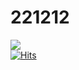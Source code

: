 # 221212

<a href="https://packsunjun.github.io/221212/"><img src="https://img.shields.io/badge/Github-3DDC84?style=flat-square&logo=GitHub&logoColor=white"/></a><br>
[![Hits](https://hits.seeyoufarm.com/api/count/incr/badge.svg?url=https%3A%2F%2Fgithub.com%2Fpacksunjun%2F221121&count_bg=%23C8C83D&title_bg=%23FF0000&icon=&icon_color=%23FF00C7&title=%EC%A1%B0%ED%9A%8C%EC%88%98&edge_flat=true)](https://hits.seeyoufarm.com)<br>
